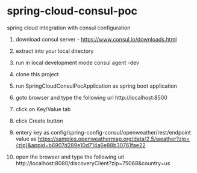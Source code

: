 # spring-cloud-consul-poc
spring cloud integration with consul configuration 
1. download consul server - https://www.consul.io/downloads.html
2. extract into your local directory
3. run in local development mode 
         consul agent -dev
4. clone this project
5. run SpringCloudConsulPocApplication as spring boot application
6. goto browser and type the following url
    http://localhost:8500
7. click on Key/Value tab
8. click Create button
9. entery key as 
          config/spring-config-consul/openweather/rest/endpoint
   value as 
        https://samples.openweathermap.org/data/2.5/weather?zip={zip}&appid=b6907d289e10d714a6e88b30761fae22
        
 10. open the browser and type the following url
 http://localhost:8080/discoveryClient?zip=75068&country=us
        

